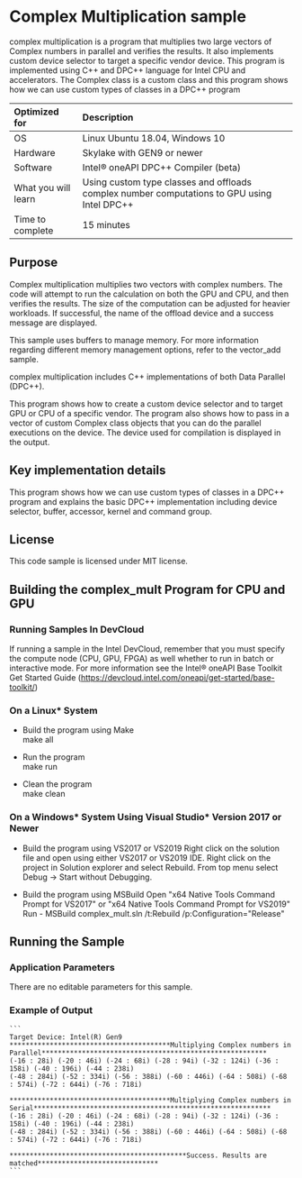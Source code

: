 # Complex Multiplication sample

complex multiplication is a program that multiplies two large vectors of 
Complex numbers in parallel and verifies the results. It also implements 
custom device selector to target a specific vendor device. This program is 
implemented using C++ and DPC++ language for Intel CPU and accelerators. 
The Complex class is a custom class and this program shows how we can use 
custom types of classes in a DPC++ program
  
| Optimized for                       | Description
|:---                               |:---
| OS                                | Linux Ubuntu 18.04, Windows 10 
| Hardware                          | Skylake with GEN9 or newer
| Software                          | Intel&reg; oneAPI DPC++ Compiler (beta)
| What you will learn               | Using custom type classes and offloads complex number computations to GPU using Intel DPC++
| Time to complete                  | 15 minutes  
  

## Purpose	

Complex multiplication multiplies two vectors with complex numbers. The 
code will attempt to run the calculation on both the GPU and CPU, and then 
verifies the results. The size of the computation can be adjusted for 
heavier workloads. If successful, the name of the offload device and a 
success message are displayed.

This sample uses buffers to manage memory. For more information regarding
different memory management options, refer to the vector_add sample.

complex multiplication includes C++ implementations of both Data Parallel 
(DPC++). 

This program shows how to create a custom device selector and to target 
GPU or CPU of a specific vendor. The program also shows how to pass in a 
vector of custom Complex class objects that you can do the parallel 
executions on the device. The device used for compilation is displayed in 
the output.


## Key implementation details 

This program shows how we can use custom types of classes in a DPC++ 
program and explains the basic DPC++ implementation including device 
selector, buffer, accessor, kernel and command group.  


## License  

This code sample is licensed under MIT license. 

## Building the complex_mult Program for CPU and GPU 

### Running Samples In DevCloud
If running a sample in the Intel DevCloud, remember that you must specify 
the compute node (CPU, GPU, FPGA) as well whether to run in batch or 
interactive mode. For more information see the Intel® oneAPI Base Toolkit 
Get Started Guide (https://devcloud.intel.com/oneapi/get-started/base-toolkit/)

### On a Linux* System 
   * Build the program using Make  
    make all  

   * Run the program  
    make run  

   * Clean the program  
    make clean 

### On a Windows* System Using Visual Studio* Version 2017 or Newer
* Build the program using VS2017 or VS2019
      Right click on the solution file and open using either VS2017 or 
      VS2019 IDE.
      Right click on the project in Solution explorer and select Rebuild.
      From top menu select Debug -> Start without Debugging.

* Build the program using MSBuild
      Open "x64 Native Tools Command Prompt for VS2017" or "x64 Native 
      Tools Command Prompt for VS2019"
      Run - MSBuild complex_mult.sln /t:Rebuild /p:Configuration="Release"


## Running the Sample

### Application Parameters
There are no editable parameters for this sample.

### Example of Output

    ```
    Target Device: Intel(R) Gen9
    ****************************************Multiplying Complex numbers in Parallel********************************************************
    (-16 : 28i) (-20 : 46i) (-24 : 68i) (-28 : 94i) (-32 : 124i) (-36 : 158i) (-40 : 196i) (-44 : 238i) 
    (-48 : 284i) (-52 : 334i) (-56 : 388i) (-60 : 446i) (-64 : 508i) (-68 : 574i) (-72 : 644i) (-76 : 718i) 

    ****************************************Multiplying Complex numbers in Serial***********************************************************
    (-16 : 28i) (-20 : 46i) (-24 : 68i) (-28 : 94i) (-32 : 124i) (-36 : 158i) (-40 : 196i) (-44 : 238i) 
    (-48 : 284i) (-52 : 334i) (-56 : 388i) (-60 : 446i) (-64 : 508i) (-68 : 574i) (-72 : 644i) (-76 : 718i) 

    ********************************************Success. Results are matched******************************
    ```